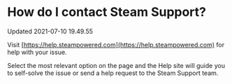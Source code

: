 # How do I contact Steam Support?
Updated 2021-07-10 19.49.55

Visit [https://help.steampowered.com](https://help.steampowered.com) for help with your issue.  
  
Select the most relevant option on the page and the Help site will guide you to self-solve the issue or send a help request to the Steam Support team.  
  
  
